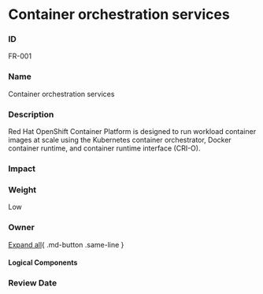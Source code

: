 

# Container orchestration services

### ID

FR-001

### Name

Container orchestration services

### Description

Red Hat OpenShift Container Platform is designed to run workload container
images at scale using the Kubernetes container orchestrator, Docker container
runtime, and container runtime interface (CRI-O).

### Impact



### Weight

Low

### Owner



[Expand all](#){ .md-button .same-line }

#### Logical Components


    



### Review Date



